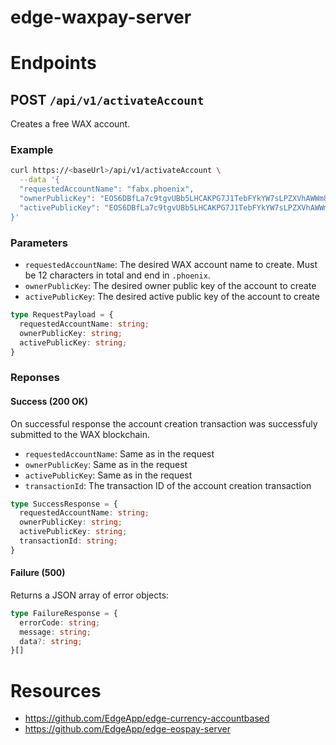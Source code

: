 # edge-waxpay-server

# Endpoints

## POST `/api/v1/activateAccount`

Creates a free WAX account.

### Example

```bash
curl https://<baseUrl>/api/v1/activateAccount \
  --data '{
  "requestedAccountName": "fabx.phoenix",
  "ownerPublicKey": "EOS6DBfLa7c9tgvUBb5LHCAKPG7J1TebFYkYW7sLPZXVhAWWm8zpn",
  "activePublicKey": "EOS6DBfLa7c9tgvUBb5LHCAKPG7J1TebFYkYW7sLPZXVhAWWm8zpn"
}'
```

### Parameters

- `requestedAccountName`: The desired WAX account name to create. Must be 12 characters in total and end in `.phoenix`.
- `ownerPublicKey`: The desired owner public key of the account to create
- `activePublicKey`: The desired active public key of the account to create

```ts
type RequestPayload = {
  requestedAccountName: string;
  ownerPublicKey: string;
  activePublicKey: string;
}
```

### Reponses

#### Success (200 OK)

On successful response the account creation transaction was successfuly submitted to the WAX blockchain.

- `requestedAccountName`: Same as in the request
- `ownerPublicKey`: Same as in the request
- `activePublicKey`: Same as in the request
- `transactionId`: The transaction ID of the account creation transaction

```ts
type SuccessResponse = {
  requestedAccountName: string;
  ownerPublicKey: string;
  activePublicKey: string;
  transactionId: string;
}
```

#### Failure (500)

Returns a JSON array of error objects:

```ts
type FailureResponse = {
  errorCode: string;
  message: string;
  data?: string;
}[]
```

# Resources

- https://github.com/EdgeApp/edge-currency-accountbased
- https://github.com/EdgeApp/edge-eospay-server